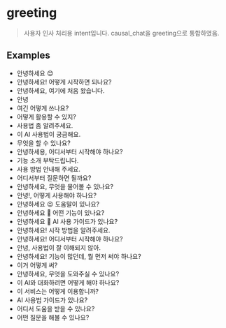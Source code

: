 # greeting
> 사용자 인사 처리용 intent입니다.
> causal_chat을 greeting으로 통합하였음.


## Examples
- 안녕하세요 😊
- 안녕하세요! 어떻게 시작하면 되나요?
- 안녕하세요, 여기에 처음 왔습니다.
- 안녕
- 여긴 어떻게 쓰나요?
- 어떻게 활용할 수 있지?
- 사용법 좀 알려주세요.
- 이 AI 사용법이 궁금해요.
- 무엇을 할 수 있나요?
- 안녕하세용, 어디서부터 시작해야 하나요?
- 기능 소개 부탁드립니다.
- 사용 방법 안내해 주세요.
- 어디서부터 질문하면 될까요?
- 안녕하세요, 무엇을 물어볼 수 있나요?
- 안녕!, 어떻게 사용해야 하나요?
- 안녕하세요 😉 도움말이 있나요?
- 안녕하세요 🙂 어떤 기능이 있나요?
- 안녕하세요 🙏 AI 사용 가이드가 있나요?
- 안녕하세요! 시작 방법을 알려주세요.
- 안녕하세요! 어디서부터 시작해야 하나요?
- 안녕, 사용법이 잘 이해되지 않아.
- 안녕하세요! 기능이 많던데, 뭘 먼저 써야 하나요?
- 이거 어떻게 써?
- 안녕하세요, 무엇을 도와주실 수 있나요?
- 이 AI와 대화하려면 어떻게 해야 하나요?
- 이 서비스는 어떻게 이용합니까?
- AI 사용법 가이드가 있나요?
- 어디서 도움을 받을 수 있나요?
- 어떤 질문을 해볼 수 있나요?


